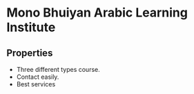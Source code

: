 # Mono Bhuiyan Arabic Learning Institute

## Properties

- Three different types course.
- Contact easily.
- Best services
